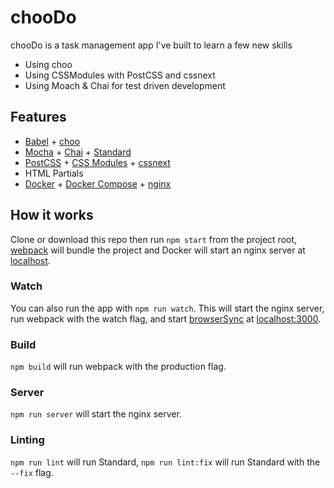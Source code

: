 # chooDo
chooDo is a task management app I've built to learn a few new skills

* Using choo
* Using CSSModules with PostCSS and cssnext
* Using Moach & Chai for test driven development

## Features
* [Babel](https://babeljs.io/) + [choo](https://github.com/choojs/choo)
* [Mocha](https://mochajs.org/) + [Chai](http://chaijs.com/) + [Standard](https://standardjs.com/)
* [PostCSS](https://github.com/postcss/postcss) + [CSS Modules](https://github.com/css-modules/css-modules) + [cssnext](http://cssnext.io/)
* HTML Partials
* [Docker](https://www.docker.com/) + [Docker Compose](https://docs.docker.com/compose/) + [nginx](https://nginx.org/en/)

## How it works
Clone or download this repo then run `npm start` from the project root, [webpack](https://webpack.github.io/) will bundle the project and Docker will start an nginx server at [localhost](http://localhost).

### Watch
You can also run the app with `npm run watch`. This will start the nginx server, run webpack with the watch flag, and start [browserSync](https://www.browsersync.io/) at [localhost:3000](http://localhost:3000).

### Build
`npm build` will run webpack with the production flag.

### Server
`npm run server` will start the nginx server.

### Linting
`npm run lint` will run Standard, `npm run lint:fix` will run Standard with the `--fix` flag.
